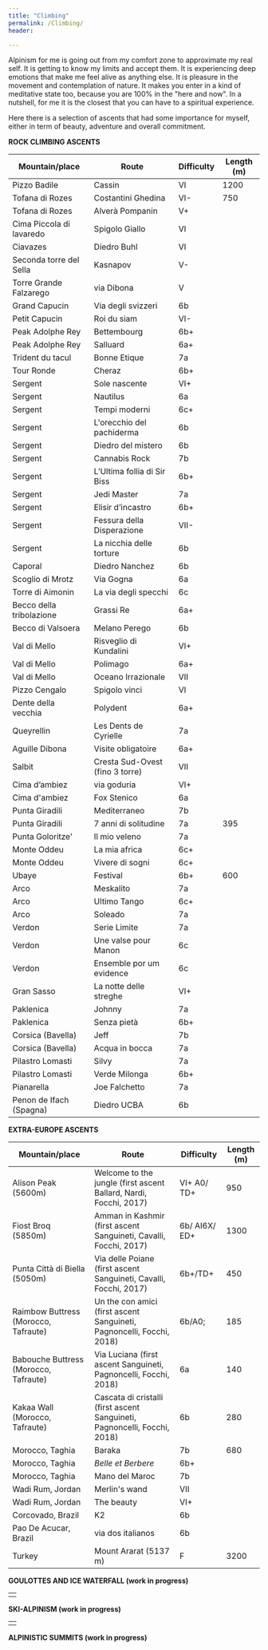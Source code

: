 ```yaml
---
title: "Climbing"
permalink: /Climbing/
header:

---
```


Alpinism for me is going out from my comfort zone to approximate my real self. It is getting to know my limits and accept them. It is experiencing deep emotions that make me feel alive as anything else. It is pleasure in the movement and contemplation of nature. It makes you enter in a kind of meditative state too, because you are 100% in the "here and now". In a nutshell, for me it is the closest that you can have to a spiritual experience.   

Here there is a selection of ascents that had some importance for myself, either in term of beauty, adventure and overall commitment. 

**ROCK CLIMBING ASCENTS**

| Mountain/place           | Route                           | Difficulty | Length (m) |
| ------------------------ | ------------------------------- | ---------- | ---------- |
| Pizzo Badile             | Cassin                          | VI         | 1200       |
| Tofana di Rozes          | Costantini Ghedina              | VI-        | 750        |
| Tofana di Rozes          | Alverà Pompanin                 | V+         |            |
| Cima Piccola di lavaredo | Spigolo Giallo                  | VI         |            |
| Ciavazes                 | Diedro Buhl                     | VI         |            |
| Seconda torre del Sella  | Kasnapov                        | V-         |            |
| Torre Grande Falzarego   | via Dibona                      | V          |            |
| Grand Capucin            | Via degli svizzeri              | 6b         |            |
| Petit Capucin            | Roi du siam                     | VI-        |            |
| Peak Adolphe Rey         | Bettembourg                     | 6b+        |            |
| Peak Adolphe Rey         | Salluard                        | 6a+        |            |
| Trident du tacul         | Bonne Etique                    | 7a         |            |
| Tour Ronde               | Cheraz                          | 6b+        |            |
| Sergent                  | Sole nascente                   | VI+        |            |
| Sergent                  | Nautilus                        | 6a         |            |
| Sergent                  | Tempi moderni                   | 6c+        |            |
| Sergent                  | L'orecchio del pachiderma       | 6b         |            |
| Sergent                  | Diedro del mistero              | 6b         |            |
| Sergent                  | Cannabis Rock                   | 7b         |            |
| Sergent                  | L’Ultima follia di Sir Biss     | 6b+        |            |
| Sergent                  | Jedi Master                     | 7a         |            |
| Sergent                  | Elisir d’incastro               | 6b+        |            |
| Sergent                  | Fessura della Disperazione      | VII-       |            |
| Sergent                  | La nicchia delle torture        | 6b         |            |
| Caporal                  | Diedro Nanchez                  | 6b         |            |
| Scoglio di Mrotz         | Via Gogna                       | 6a         |            |
| Torre di Aimonin         | La via degli specchi            | 6c         |            |
| Becco della tribolazione | Grassi Re                       | 6a+        |            |
| Becco di Valsoera        | Melano Perego                   | 6b         |            |
| Val di Mello             | Risveglio di Kundalini          | VI+        |            |
| Val di Mello             | Polimago                        | 6a+        |            |
| Val di Mello             | Oceano Irrazionale              | VII        |            |
| Pizzo Cengalo            | Spigolo vinci                   | VI         |            |
| Dente della vecchia      | Polydent                        | 6a+        |            |
| Queyrellin               | Les Dents de Cyrielle           | 7a         |            |
| Aguille Dibona           | Visite obligatoire              | 6a+        |            |
| Salbit                   | Cresta Sud-Ovest (fino 3 torre) | VII        |            |
| Cima d’ambiez            | via goduria                     | VI+        |            |
| Cima d'ambiez            | Fox Stenico                     | 6a         |            |
| Punta Giradili           | Mediterraneo                    | 7b         |            |
| Punta Giradili           | 7 anni di solitudine            | 7a         | 395        |
| Punta Goloritze'         | Il mio veleno                   | 7a         |            |
| Monte Oddeu              | La mia africa                   | 6c+        |            |
| Monte Oddeu              | Vivere di sogni                 | 6c+        |            |
| Ubaye                    | Festival                        | 6b+        | 600        |
| Arco                     | Meskalito                       | 7a         |            |
| Arco                     | Ultimo Tango                    | 6c+        |            |
| Arco                     | Soleado                         | 7a         |            |
| Verdon                   | Serie Limite                    | 7a         |            |
| Verdon                   | Une valse pour Manon            | 6c         |            |
| Verdon                   | Ensemble por um evidence        | 6c         |            |
| Gran Sasso               | La notte delle streghe          | VI+        |            |
| Paklenica                | Johnny                          | 7a         |            |
| Paklenica                | Senza pietà                     | 6b+        |            |
| Corsica (Bavella)        | Jeff                            | 7b         |            |
| Corsica (Bavella)        | Acqua in bocca                  | 7a         |            |
| Pilastro Lomasti         | Silvy                           | 7a         |            |
| Pilastro Lomasti         | Verde Milonga                   | 6b+        |            |
| Pianarella               | Joe Falchetto                   | 7a         |            |
| Penon de Ifach (Spagna)  | Diedro UCBA                     | 6b         |            |

**EXTRA-EUROPE ASCENTS**



| Mountain/place                              | Route                                                        | Difficulty    | Length (m) |
| ------------------------------------------- | ------------------------------------------------------------ | ------------- | ---------- |
| Alison Peak (5600m)                         | Welcome to the jungle (first ascent Ballard, Nardi, Focchi, 2017) | VI+ A0/ TD+   | 950        |
| Fiost Broq (5850m)                          | Amman in Kashmir (first ascent Sanguineti, Cavalli, Focchi, 2017) | 6b/ AI6X/ ED+ | 1300       |
| Punta Città di Biella (5050m)               | Via delle Poiane (first ascent Sanguineti, Cavalli, Focchi, 2017) | 6b+/TD+       | 450        |
| Raimbow Buttress (Morocco, Tafraute)        | Un the con amici (first ascent Sanguineti, Pagnoncelli, Focchi, 2018) | 6b/A0;        | 185        |
| Babouche Buttress (Morocco, Tafraute)       | Via Luciana (first ascent Sanguineti, Pagnoncelli, Focchi, 2018) | 6a            | 140        |
| Kakaa Wall              (Morocco, Tafraute) | Cascata di cristalli (first ascent Sanguineti, Pagnoncelli, Focchi, 2018) | 6b            | 280        |
| Morocco, Taghia                             | Baraka                                                       | 7b            | 680        |
| Morocco, Taghia                             | *Belle et Berbere*                                           | 6b+           |            |
| Morocco, Taghia                             | Mano del Maroc                                               | 7b            |            |
| Wadi Rum, Jordan                            | Merlin's wand                                                | VII           |            |
| Wadi Rum, Jordan                            | The beauty                                                   | VI+           |            |
| Corcovado, Brazil                           | K2                                                           | 6b            |            |
| Pao De Acucar, Brazil                       | via dos italianos                                            | 6b            |            |
| Turkey                                      | Mount Ararat (5137 m)                                        | F             | 3200       |

**GOULOTTES AND ICE WATERFALL (work in progress)**

|      |
| ---- |
|      |

**SKI-ALPINISM (work in progress)**

|      |
| ---- |
|      |

**ALPINISTIC SUMMITS (work in progress)**

